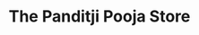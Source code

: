 ---
title: "The Panditji Pooja Store"
url: /hyderabad/the-panditji-pooja-store/
shop: convenience
---